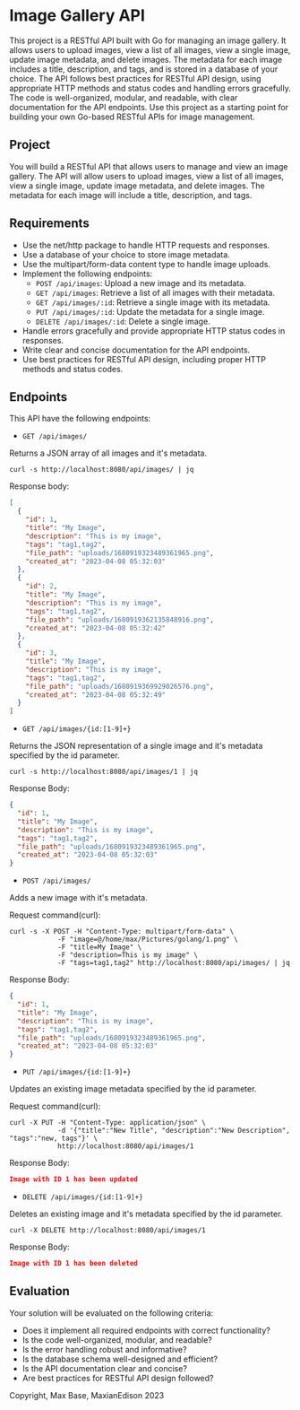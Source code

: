 # Image Gallery API

This project is a RESTful API built with Go for managing an image gallery. It allows users to upload images, view a list of all images, view a single image, update image metadata, and delete images. The metadata for each image includes a title, description, and tags, and is stored in a database of your choice. The API follows best practices for RESTful API design, using appropriate HTTP methods and status codes and handling errors gracefully. The code is well-organized, modular, and readable, with clear documentation for the API endpoints. Use this project as a starting point for building your own Go-based RESTful APIs for image management.

## Project

You will build a RESTful API that allows users to manage and view an image gallery. The API will allow users to upload images, view a list of all images, view a single image, update image metadata, and delete images. The metadata for each image will include a title, description, and tags.

## Requirements

- Use the net/http package to handle HTTP requests and responses.
- Use a database of your choice to store image metadata.
- Use the multipart/form-data content type to handle image uploads.
- Implement the following endpoints:
  - `POST /api/images`: Upload a new image and its metadata.
  - `GET /api/images`: Retrieve a list of all images with their metadata.
  - `GET /api/images/:id`: Retrieve a single image with its metadata.
  - `PUT /api/images/:id`: Update the metadata for a single image.
  - `DELETE /api/images/:id`: Delete a single image.
- Handle errors gracefully and provide appropriate HTTP status codes in responses.
- Write clear and concise documentation for the API endpoints.
- Use best practices for RESTful API design, including proper HTTP methods and status codes.

## Endpoints

This API have the following endpoints:

- `GET /api/images/`

Returns a JSON array of all images and it's metadata.

```console
curl -s http://localhost:8080/api/images/ | jq
```

Response body:

```json
[
  {
    "id": 1,
    "title": "My Image",
    "description": "This is my image",
    "tags": "tag1,tag2",
    "file_path": "uploads/1680919323489361965.png",
    "created_at": "2023-04-08 05:32:03"
  },
  {
    "id": 2,
    "title": "My Image",
    "description": "This is my image",
    "tags": "tag1,tag2",
    "file_path": "uploads/1680919362135848916.png",
    "created_at": "2023-04-08 05:32:42"
  },
  {
    "id": 3,
    "title": "My Image",
    "description": "This is my image",
    "tags": "tag1,tag2",
    "file_path": "uploads/1680919369929026576.png",
    "created_at": "2023-04-08 05:32:49"
  }
]
```

- `GET /api/images/{id:[1-9]+}`

Returns the JSON representation of a single image and it's metadata specified by the id parameter.

```console
curl -s http://localhost:8080/api/images/1 | jq
```

Response Body:

```json
{
  "id": 1,
  "title": "My Image",
  "description": "This is my image",
  "tags": "tag1,tag2",
  "file_path": "uploads/1680919323489361965.png",
  "created_at": "2023-04-08 05:32:03"
}
```

- `POST /api/images/`

Adds a new image with it's metadata.

Request command(curl):

```console
curl -s -X POST -H "Content-Type: multipart/form-data" \
            -F "image=@/home/max/Pictures/golang/1.png" \
            -F "title=My Image" \
            -F "description=This is my image" \
            -F "tags=tag1,tag2" http://localhost:8080/api/images/ | jq
```

Response Body:

```json
{
  "id": 1,
  "title": "My Image",
  "description": "This is my image",
  "tags": "tag1,tag2",
  "file_path": "uploads/1680919323489361965.png",
  "created_at": "2023-04-08 05:32:03"
}
```

- `PUT /api/images/{id:[1-9]+}`

Updates an existing image metadata specified by the id parameter.

Request command(curl):

```console
curl -X PUT -H "Content-Type: application/json" \
            -d '{"title":"New Title", "description":"New Description", "tags":"new, tags"}' \
            http://localhost:8080/api/images/1

```

Response Body:

```json
Image with ID 1 has been updated
```

- `DELETE /api/images/{id:[1-9]+}`

Deletes an existing image and it's metadata specified by the id parameter.

```console
curl -X DELETE http://localhost:8080/api/images/1
```

Response Body:

```json
Image with ID 1 has been deleted
```

## Evaluation

Your solution will be evaluated on the following criteria:

- Does it implement all required endpoints with correct functionality?
- Is the code well-organized, modular, and readable?
- Is the error handling robust and informative?
- Is the database schema well-designed and efficient?
- Is the API documentation clear and concise?
- Are best practices for RESTful API design followed?

Copyright, Max Base, MaxianEdison 2023
